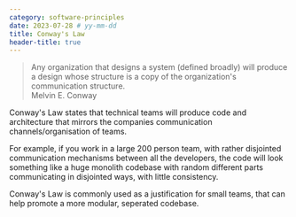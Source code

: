 ```yaml
---
category: software-principles
date: 2023-07-28 # yy-mm-dd
title: Conway's Law
header-title: true
---
```


> Any organization that designs a system (defined broadly) will produce a design whose structure is a copy of the organization's communication structure.  
> Melvin E. Conway

Conway's Law states that technical teams will produce code and architecture that mirrors the companies communication channels/organisation of teams.

For example, if you work in a large 200 person team, with rather disjointed communication mechanisms between all the developers, the code will look something like a huge monolith codebase with random different parts communicating in disjointed ways, with little consistency.

Conway's Law is commonly used as a justification for small teams, that can help promote a more modular, seperated codebase.